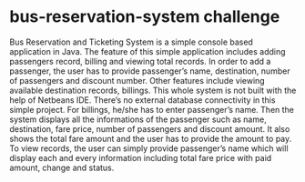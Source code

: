 # bus-reservation-system challenge
Bus Reservation and Ticketing System is a simple console based application in Java. The feature of this simple application includes adding passengers record, billing and viewing total records. In order to add a passenger, the user has to provide passenger’s name, destination, number of passengers and discount number. Other features include viewing available destination records, billings. This whole system is not built with the help of Netbeans IDE.  There’s no external database connectivity in this simple project. For billings, he/she has to enter passenger’s name. Then the system displays all the informations of the passenger such as name, destination, fare price, number of passengers and discount amount. It also shows the total fare amount and the user has to provide the amount to pay. To view records, the user can simply provide passenger’s name which will display each and every information including total fare price with paid amount, change and status.
